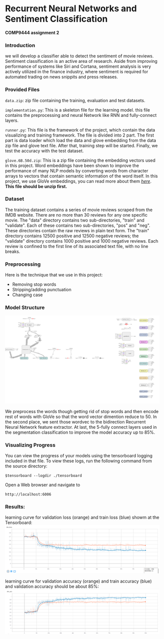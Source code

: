 # Recurrent Neural Networks and Sentiment Classification
**COMP9444 assignment 2**
### Introduction

we will develop a classifier able to detect the sentiment of movie reviews. Sentiment classification is an active area of research. Aside from improving performance of systems like Siri and Cortana, sentiment analysis is very actively utilized in the finance industry, where sentiment is required for automated trading on news snippits and press releases.


### Provided Files


`data.zip`: zip file containing the training, evaluation and test datasets.

`implementation.py`: This is a skeleton file for the learning model. this file contains the preprocessing and neural Network like RNN and fully-connect layers.

`runner.py`: This file is the framework of the project, which contain the data visualizing and training framework. The file is divided into 2 part. The first part is data loader which load the data and glove embedding from the data zip file and glove text file. After that, training step will be started. Finally, we test the accuracy with the test dataset.

`glove.6B.50d.zip`: This is a zip file containing the embedding vectors used in this project. Word embeddings have been shown to improve the performance of many NLP models by converting words from character arrays to vectors that contain semantic information of the word itself. In this project, we use GloVe embeddings, you can read more about them [*here*](https://nlp.stanford.edu/projects/glove/). **This file should be unzip first.**

### Dataset

The training dataset contains a series of movie reviews scraped from the IMDB website. There are no more than 30 reviews for any one specific movie. The "data" directory contains two sub-directories, "train" and "validate". Each of these contains two sub-directories, "pos" and "neg". These directories contain the raw reviews in plain text form. The "train" directory contains 12500 positive and 12500 negative reviews; the "validate" directory contains 1000 positive and 1000 negative reviews. Each review is confined to the first line of its associated text file, with no line breaks.

### Preprocessing

Here is the technique that we use in this project:
- Removing stop words
- Stripping/adding punctuation
- Changing case


### Model Structure

![model](img/model_structure.png)

We preprocess the words though getting rid of stop words and then encode rest of words with GloVe so that the word vector dimention reduce to 50. In the second place, we sent those wordvec to the bidirection Recurrent Neural Network feature extractor. At last, the 5-fully connect layers used in the segmentation classification to improve the model accuracy up to 85%.

### Visualizing Progress

You can view the progress of your models using the tensorboard logging included in that file. To view these logs, run the following command from the source directory:

```shell
$tensorboard --logdir ./tensorboard
```

Open a Web browser and navigate to

    http://localhost:6006

### Results:

learning curve for validation loss (orange) and train loss (blue) showm at the Tensorboard:
![img](img/loss.png)

learning curve for validation accuracy (orange) and train accuracy (blue) and validation accuracy should be about 85%:
![img](img/validation_acc.png)
